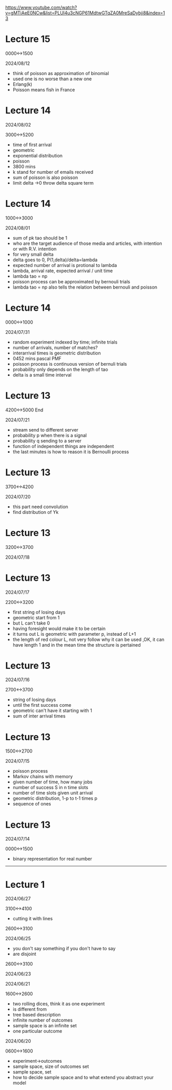 https://www.youtube.com/watch?v=gMTiAeE0NCw&list=PLUl4u3cNGP61MdtwGTqZA0MreSaDybji8&index=13

# Lecture 15

0000<->1500

2024/08/12

- think of poisson as approximation of binomial
- used one is no worse than a new one
- Erlang(k)
- Poisson means fish in France

# Lecture 14

2024/08/02

3000<->5200

- time of first arrival
- geometric
- exponential distribution
- poisson
- 3800 mins
- k stand for number of emails received
- sum of poisson is also poisson
- limit delta ->0 throw delta square term

# Lecture 14

1000<->3000

2024/08/01

- sum of pk tao should be 1
- who are the target audience of those media and articles, with intention or with R.V. intention
- for very small delta
- delta goes to 0, P(1,delta)/delta=lambda
- expected number of arrival is protional to lambda
- lambda, arrival rate, expected arrival / unit time
- lambda tao = np
- poisson process can be approximated by bernouli trials
- lambda tao = np also tells the relation between bernouli and poisson

# Lecture 14

0000<->1000

2024/07/31

- random experiment indexed by time; infinite trials
- number of arrivals, number of matches?
- interarrival times is geometric distribution
- 0452 mins pascal PMF
- poisson process is continuous version of bernuli trials
- probability only depends on the length of tao
- delta is a small time interval

# Lecture 13

4200<->5000 End

2024/07/21

- stream send to different server
- probability p when there is a signal
- probability q sending to a server
- function of independent things are independent
- the last minutes is how to reason it is Bernoulli process

# Lecture 13

3700<->4200

2024/07/20

- this part need convolution
- find distribution of Yk

# Lecture 13

3200<->3700

2024/07/18

# Lecture 13

2024/07/17

2200<->3200

- first string of losing days
- geometric start from 1
- but L can't take 0
- having foresight would make it to be certain
- it turns out L is geometric with parameter p, instead of L+1
- the length of red colour L, not very follow why it can be used ,OK, it can have length 1 and in the mean time the structure is pertained

# Lecture 13

2024/07/16

2700<->3700

- string of losing days
- until the first success come
- geometric can't have it starting with 1
- sum of inter arrival times

# Lecture 13

1500<->2700

2024/07/15

- poisson process
- Markov chains with memory
- given number of time, how many jobs
- number of success S in n time slots
- number of time slots given unit arrival
- geometric distribution, 1-p to t-1 times p
- sequence of ones

# Lecture 13

2024/07/14

0000<->1500

- binary representation for real number

---

# Lecture 1

2024/06/27

3100<->4100

- cutting it with lines

2600<->3100

2024/06/25

- you don't say something if you don't have to say
- are disjoint

2600<->3100

2024/06/23

2024/06/21

1600<->2600

- two rolling dices, think it as one experiment
- is different from
- tree based description
- infinite number of outcomes
- sample space is an infinite set
- one particular outcome

2024/06/20

0600<->1600

- experiment->outcomes
- sample space, size of outcomes set
- sample space, set
- how to decide sample space and to what extend you abstract your model
